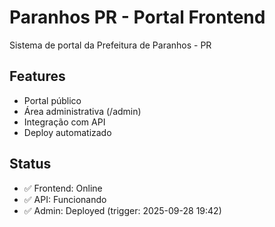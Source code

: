 # Paranhos PR - Portal Frontend

Sistema de portal da Prefeitura de Paranhos - PR

## Features
- Portal público
- Área administrativa (/admin)
- Integração com API
- Deploy automatizado

## Status
- ✅ Frontend: Online
- ✅ API: Funcionando  
- ✅ Admin: Deployed (trigger: 2025-09-28 19:42)
